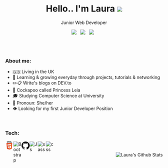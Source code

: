 
<div class="hero-image">
  <div class="hero-text">
    <h1 align= 'center'> Hello.. I'm Laura <img src="https://media.giphy.com/media/hvRJCLFzcasrR4ia7z/giphy.gif" width="25px"> </h1>
    <p align="center"> Junior Web Developer</u></p>
  
     
 <p align='center'>
<a href="https://www.linkedin.com/in/laurawilkinson29/"><img height="30" src="https://raw.githubusercontent.com/trinwin/trinwin/master/icons/linkedin.png?raw=true"></a>&nbsp;&nbsp;
  <a href="https://twitter.com/miss_lorsx"><img height="30" src="https://raw.githubusercontent.com/trinwin/trinwin/master/icons/twitter.png?raw=true"></a>&nbsp;&nbsp;
  <a href="https://dev.to/misslorsx"><img height="30" src="https://raw.githubusercontent.com/trinwin/trinwin/master/icons/devto.png?raw=true"></a>&nbsp;&nbsp;
  
   
  
  </div>
</div>
<br>
<br>

### <h3> About me: </h3>

<div align="left">

- 🇬🇧 Living in the UK
- 🔭 Learning & growing everyday through projects, tutorials & networking
- ✏️📋 Write's blogs on DEV.to
- 🐶 Cockapoo called Princess Leia
- 🎓 Studying Computer Science at University
- 🌟 Pronoun: She/her
- 👁 Looking for my first Junior Developer Position

</div>
 <br>
 
 <h3> Tech: </h3>

<img align="left" alt="HTML5" width="26px" src="https://raw.githubusercontent.com/github/explore/80688e429a7d4ef2fca1e82350fe8e3517d3494d/topics/html/html.png" />
<img align="left" alt="Bootstrap" width="26px" src="https://www.pinclipart.com/picdir/middle/35-353932_bootstrap-bootstrap-4-logo-png-clipart.png" />
<img align="left" alt="GitHub" width="26px" src="https://raw.githubusercontent.com/github/explore/78df643247d429f6cc873026c0622819ad797942/topics/github/github.png" />
<img align="left" alt="Js" width="26px" src="https://img.icons8.com/color/48/000000/javascript.png"/>
<img align="left" alt="sass" width="26px" src="https://img.icons8.com/color/48/000000/sass.png"/>
<img align="left" alt="css" width="26px" src="https://img.icons8.com/dusk/64/000000/css3.png"/>
<br>
<br>

<img align="right" alt="Laura's Github Stats" src="https://github-readme-stats.vercel.app/api?username=misslorsx&show_icons=true&hide_border=true&count_private=true" />



